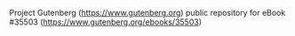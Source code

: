 Project Gutenberg (https://www.gutenberg.org) public repository for eBook #35503 (https://www.gutenberg.org/ebooks/35503)

